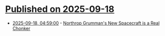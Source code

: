 # [Published on 2025-09-18](index.md)

* [2025-09-18, 04:59:00](https://soylentnews.org/article.pl?sid=25/09/17/0421208&from=rss) - [Northrop Grumman's New Spacecraft is a Real Chonker](https://soylentnews.org/article.pl?sid=25/09/17/0421208&from=rss)
